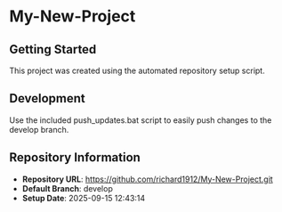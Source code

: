 # My-New-Project



## Getting Started

This project was created using the automated repository setup script.

## Development

Use the included push_updates.bat script to easily push changes to the develop branch.

## Repository Information

- **Repository URL**: https://github.com/richard1912/My-New-Project.git
- **Default Branch**: develop
- **Setup Date**: 2025-09-15 12:43:14
